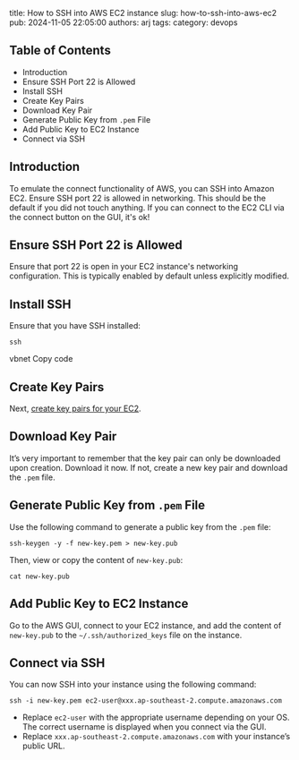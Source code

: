 title: How to SSH into AWS EC2 instance
slug: how-to-ssh-into-aws-ec2
pub: 2024-11-05 22:05:00
authors: arj
tags: 
category: devops

## Table of Contents

- Introduction
- Ensure SSH Port 22 is Allowed
- Install SSH
- Create Key Pairs
- Download Key Pair
- Generate Public Key from `.pem` File
- Add Public Key to EC2 Instance
- Connect via SSH

## Introduction

To emulate the connect functionality of AWS, you can SSH into Amazon EC2. Ensure SSH port 22 is allowed in networking. This should be the default if you did not touch anything. If you can connect to the EC2 CLI via the connect button on the GUI, it's ok!

## Ensure SSH Port 22 is Allowed

Ensure that port 22 is open in your EC2 instance's networking configuration. This is typically enabled by default unless explicitly modified.

## Install SSH

Ensure that you have SSH installed:

```
ssh

```
vbnet
Copy code

## Create Key Pairs

Next, [create key pairs for your EC2](https://docs.aws.amazon.com/AWSEC2/latest/UserGuide/create-key-pairs.html).

## Download Key Pair

It’s very important to remember that the key pair can only be downloaded upon creation. Download it now. If not, create a new key pair and download the `.pem` file.

## Generate Public Key from `.pem` File

Use the following command to generate a public key from the `.pem` file:

```
ssh-keygen -y -f new-key.pem > new-key.pub

```

Then, view or copy the content of `new-key.pub`:

```
cat new-key.pub

```
## Add Public Key to EC2 Instance

Go to the AWS GUI, connect to your EC2 instance, and add the content of `new-key.pub` to the `~/.ssh/authorized_keys` file on the instance.

## Connect via SSH

You can now SSH into your instance using the following command:

```
ssh -i new-key.pem ec2-user@xxx.ap-southeast-2.compute.amazonaws.com

```

- Replace `ec2-user` with the appropriate username depending on your OS. The correct username is displayed when you connect via the GUI.  
- Replace `xxx.ap-southeast-2.compute.amazonaws.com` with your instance’s public URL.
